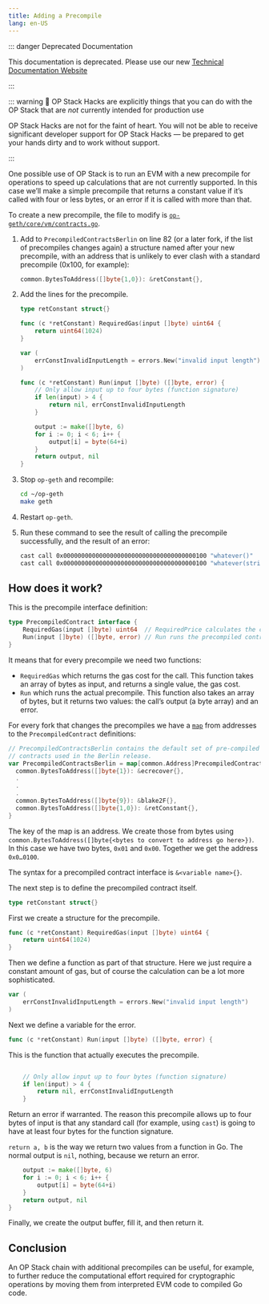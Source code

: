 ```yaml
---
title: Adding a Precompile
lang: en-US
---
```


::: danger Deprecated Documentation

This documentation is deprecated. Please use our new [Technical Documentation Website](https://docs.optimism.io/stack/getting-started)

:::

::: warning 🚧 OP Stack Hacks are explicitly things that you can do with the OP Stack that are *not* currently intended for production use

OP Stack Hacks are not for the faint of heart. You will not be able to receive significant developer support for OP Stack Hacks — be prepared to get your hands dirty and to work without support.

:::

One possible use of OP Stack is to run an EVM with a new precompile for operations to speed up calculations that are not currently supported. In this case we’ll make a simple precompile that returns a constant value if it’s called with four or less bytes, or an error if it is called with more than that.

To create a new precompile, the file to modify is [`op-geth/core/vm/contracts.go`](https://github.com/ethereum-optimism/op-geth/blob/optimism-history/core/vm/contracts.go).

1. Add to `PrecompiledContractsBerlin` on line 82 (or a later fork, if the list of precompiles changes again) a structure named after your new precompile, with an address that is unlikely to ever clash with a standard precompile (0x100, for example):

    ```go
    common.BytesToAddress([]byte{1,0}): &retConstant{},
    ```

1. Add the lines for the precompile. 

    ```go
    type retConstant struct{}

    func (c *retConstant) RequiredGas(input []byte) uint64 {
        return uint64(1024)
    }

    var (
        errConstInvalidInputLength = errors.New("invalid input length")
    )

    func (c *retConstant) Run(input []byte) ([]byte, error) {
        // Only allow input up to four bytes (function signature)
        if len(input) > 4 {
            return nil, errConstInvalidInputLength
        }

        output := make([]byte, 6)
        for i := 0; i < 6; i++ {
            output[i] = byte(64+i)
        }
        return output, nil
    }
    ```

1. Stop `op-geth` and recompile:

    ```bash
    cd ~/op-geth
    make geth
    ```

1. Restart `op-geth`.

1. Run these command to see the result of calling the precompile successfully, and the result of an error:

    ```bash
    cast call 0x0000000000000000000000000000000000000100 "whatever()"
    cast call 0x0000000000000000000000000000000000000100 "whatever(string)" "fail"
    ```

## How does it work?

This is the precompile interface definition:

```go
type PrecompiledContract interface {
	RequiredGas(input []byte) uint64  // RequiredPrice calculates the contract gas use
	Run(input []byte) ([]byte, error) // Run runs the precompiled contract
}
```

It means that for every precompile we need two functions:

- `RequiredGas` which returns the gas cost for the call. This function takes an array of bytes as input, and returns a single value, the gas cost.
- `Run` which runs the actual precompile. This function also takes an array of bytes, but it returns two values: the call’s output (a byte array) and an error.

For every fork that changes the precompiles we have a [`map`](https://www.w3schools.com/go/go_maps.php) from addresses to the `PrecompiledContract` definitions:

```go
// PrecompiledContractsBerlin contains the default set of pre-compiled Ethereum
// contracts used in the Berlin release.
var PrecompiledContractsBerlin = map[common.Address]PrecompiledContract{
  common.BytesToAddress([]byte{1}): &ecrecover{},
  .
  .
  .
  common.BytesToAddress([]byte{9}): &blake2F{},
  common.BytesToAddress([]byte{1,0}): &retConstant{},
}
```

The key of the map is an address. We create those from bytes using `common.BytesToAddress([]byte{<bytes to convert to address go here>})`.  In this case we have two bytes, `0x01` and `0x00`. Together we get the address `0x0…0100`.

The syntax for a precompiled contract interface is `&<variable name>{}`.

The next step is to define the precompiled contract itself.

```go
type retConstant struct{}
```

First we create a structure for the precompile. 

```go
func (c *retConstant) RequiredGas(input []byte) uint64 {
    return uint64(1024)
}
```

Then we define a function as part of that structure. Here we just require a constant amount of gas, but of course the calculation can be a lot more sophisticated.

```go
var (
    errConstInvalidInputLength = errors.New("invalid input length")
)

```

Next we define a variable for the error. 

```go
func (c *retConstant) Run(input []byte) ([]byte, error) {
```

This is the function that actually executes the precompile.

```go

    // Only allow input up to four bytes (function signature)
    if len(input) > 4 {
        return nil, errConstInvalidInputLength
    }
```

Return an error if warranted. The reason this precompile allows up to four bytes of input is that any standard call (for example, using `cast`) is going to have at least four bytes for the function signature. 

`return a, b` is the way we return two values from a function in Go. The normal output is `nil`, nothing, because we return an error.

```go
    output := make([]byte, 6)
    for i := 0; i < 6; i++ {
        output[i] = byte(64+i)
    }
    return output, nil
}
```

Finally, we create the output buffer, fill it, and then return it.

## Conclusion

An OP Stack chain with additional precompiles can be useful, for example, to further reduce the computational effort required for cryptographic operations by moving them from interpreted EVM code to compiled Go code.
